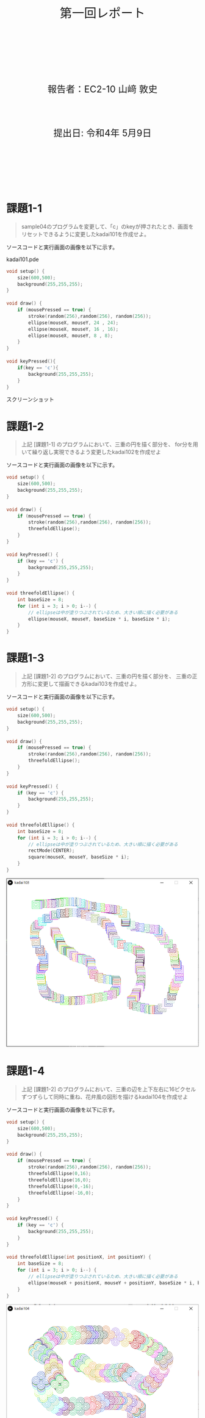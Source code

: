 <!-- 表紙 -->

<div style="text-align: center;">
<div style="font-size: 32px;margin: 240px auto 0px">
第一回レポート
</div>
<div style="font-size: 24px;margin: 160px auto 0px">
報告者：EC2-10 山﨑 敦史
</div>
<div style="font-size: 24px;margin: 80px auto 160px">
提出日: 令和4年 5月9日
</div>
</div>

<div style="page-break-before:always"></div>

<!-- 以下レポート -->

# 課題1-1
>sample04のプログラムを変更して、「c」のkeyが押されたとき、画面をリセットできるように変更したkadai101を作成せよ。

ソースコードと実行画面の画像を以下に示す。

kadai101.pde
```c++
void setup() {
    size(600,500);
    background(255,255,255);
}

void draw() {
    if (mousePressed == true) {
        stroke(random(256),random(256), random(256));
        ellipse(mouseX, mouseY, 24 , 24);
        ellipse(mouseX, mouseY, 16 , 16);
        ellipse(mouseX, mouseY, 8 , 8);
    }
}

void keyPressed(){
    if(key == 'c'){
        background(255,255,255);
    }
}
```

スクリーンショット

# 課題1-2
>上記 [課題1-1] のプログラムにおいて、三重の円を描く部分を、
for分を用いて繰り返し実現できるよう変更したkadai102を作成せよ

ソースコードと実行画面の画像を以下に示す。

```c++
void setup() {
    size(600,500);
    background(255,255,255);
}

void draw() {
    if (mousePressed == true) {
        stroke(random(256),random(256), random(256));
        threefoldEllipse();
    }
}

void keyPressed() {
    if (key == 'c') {
        background(255,255,255);
    }
}

void threefoldEllipse() {
    int baseSize = 8;
    for (int i = 3; i > 0; i--) {
        // ellipseは中が塗りつぶされているため、大きい順に描く必要がある
        ellipse(mouseX, mouseY, baseSize * i, baseSize * i);
    }
}
```

# 課題1-3
>上記 [課題1-2] のプログラムにおいて、三重の円を描く部分を、
三重の正方形に変更して描画できるkadai103を作成せよ。

ソースコードと実行画面の画像を以下に示す。

```c++
void setup() {
    size(600,500);
    background(255,255,255);
}

void draw() {
    if (mousePressed == true) {
        stroke(random(256),random(256), random(256));
        threefoldEllipse();
    }
}

void keyPressed() {
    if (key == 'c') {
        background(255,255,255);
    }
}

void threefoldEllipse() {
    int baseSize = 8;
    for (int i = 3; i > 0; i--) {
        // ellipseは中が塗りつぶされているため、大きい順に描く必要がある
        rectMode(CENTER);
        square(mouseX, mouseY, baseSize * i);
    }
}
```
![kadai103](../kadai103/kadai103.png)

# 課題1-4
>上記 [課題1-2] のプログラムにおいて、三重の辺を上下左右に16ピクセルずつずらして同時に重ね、花弁風の図形を描けるkadai104を作成せよ

ソースコードと実行画面の画像を以下に示す。

```c++
void setup() {
    size(600,500);
    background(255,255,255);
}

void draw() {
    if (mousePressed == true) {
        stroke(random(256),random(256), random(256));
        threefoldEllipse(0,16);
        threefoldEllipse(16,0);
        threefoldEllipse(0,-16);
        threefoldEllipse(-16,0);
    }
}

void keyPressed() {
    if (key == 'c') {
        background(255,255,255);
    }
}

void threefoldEllipse(int positionX, int positionY) {
    int baseSize = 8;
    for (int i = 3; i > 0; i--) {
        // ellipseは中が塗りつぶされているため、大きい順に描く必要がある
        ellipse(mouseX + positionX, mouseY + positionY, baseSize * i, baseSize * i);
    }
}
```

![kadai104](../kadai104/kadai104.png)

# 課題2-1
>sample05の`background()`関数をコメントアウトすると、
前に描画した図形の軌跡が残る。
これをさらに変更してウィンドウの枠にあたると図形の色がランダムに変化する
kadai201を作成せよ

ソースコードと実行画面の画像を以下に示す。

```c++
float x,y;
float dx = 2.0, dy = 2.0;

void setup() {
    size(600, 500);
    background(128, 128, 128);
    stroke(128, 128, 128);
    fill(255,255);
    
    x = random(20, width - 20);
    y = random(20, height - 20);
}

void draw() {
    x = x + dx;
    y = y + dy;
    
    if ((x < 10) || (x>(width - 10))) {
        dx = -dx;
        stroke(random(256),random(256), random(256));
    }
    if ((y < 10) || (y>(height - 10))) {
        dy = -dy;
        stroke(random(256),random(256), random(256));
    }
    ellipse(x,y,20,20);
}

```

![kadai](../kadai201/201.png)

# 課題2-2
>sample05を変更して、長方形のラケットで円（ボール）の図形を打ち返すことができるプログラムを考える\
このとき、長方形のラケットと円（ボール）の図形の衝突判定の条件式はどのように記述すればよいか示せ。\
ただし、長方形のラケットは次のように設定することとし、長方形のラケットの中心座標を`x1`,`y1`とする。なお`setup()`関数の中で`rectMode(CENTER)`関数が実行されているものとする。

ラケットの中心座標を`racketX`,`racketY`と再定義し、ラケットの横幅と縦幅を`racketW`,`racketH`、ボールの半径を`radius`と定義して
ソースコードを以下に示す。

```c++
boolean isCollision() {
    float halfW = racketW / 2;
    float halfH = racketH / 2;
    
    boolean overlappingX = (racketX - halfW)<(x + radius) && (racketX + halfW)>(x - radius);
    boolean overlappingY = (racketY - halfH)<(y + radius) && (racketY + halfH)>(y - radius);
    
    return overlappingX && overlappingY;
}
```


# 課題2-3
>sample05を変更して、長方形のラケットで円（ボール）の図形を打ち返すプログラムkadai203を作成せよ


ソースコードと実行画面の画像を以下に示す。

```c++
class Collisioning{
    Collisioning(boolean x, boolean y) {
        this.x = x;
        this.y = y;
    }
    boolean x, y;
}

float x,y,radius;
float dx = 2.0, dy = 2.0;

float racketX = 300 , racketY = 400;
float racketW = 50, racketH = 10;

void setup() {
    size(600, 500);
    background(128, 128, 128);
    stroke(128, 128, 128);
    fill(255,255);
    
    x = random(20, width - 20);
    y = random(20, height - 20);
    radius = 10;
    rectMode(CENTER);
}

void draw() {
    background(128, 128, 128);
    Collisioning collisioning = collision();
    if ((x < 10) || (x>(width - 10)) || collisioning.x) {
        dx = -dx;
    }
    if ((y < 10) || (y>(height - 10)) ||  collisioning.y) {
        dy = -dy;
    }
    x = x + dx;
    y = y + dy;
    ellipse(x,y,radius * 2,radius * 2);
    rect(racketX, racketY, racketW, racketH);
}

Collisioning collision() {
    boolean overlappingX = isOverlappingX(x + radius, x - radius);
    boolean overlappingY = isOverlappingY(y + radius, y - radius);
    boolean isCollision = overlappingX && overlappingY;
    
    if (isCollision) {
        boolean isCollisionHorizen = isOverlappingY(y,y);
        boolean isCollisionVertical = isOverlappingX(x,x);
        return new Collisioning(isCollisionHorizen,isCollisionVertical);
    } else{
        return new Collisioning(false,false);
    }
}

boolean isOverlappingX(float upper, float lower) {
    float halfW = racketW / 2;
    return(racketX - halfW)<(upper) && (racketX + halfW)>(lower);
}

boolean isOverlappingY(float upper, float lower) {
    float halfH = racketH / 2;
    return(racketY - halfH)<(upper) && (racketY + halfH)>(lower);
}

void keyPressed() {
    if (key ==  CODED) {
        if (keyCode == RIGHT) {
            racketX += 20;
        }
        if (keyCode == LEFT) {
            racketX -= 20;
        }
    }
}
```

![kadai](../kadai203/kadai203.png)
